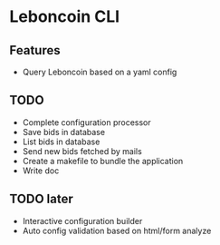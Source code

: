 # Leboncoin CLI

## Features

* Query Leboncoin based on a yaml config

## TODO

* Complete configuration processor
* Save bids in database
* List bids in database
* Send new bids fetched by mails
* Create a makefile to bundle the application
* Write doc

## TODO later

* Interactive configuration builder
* Auto config validation based on html/form analyze
